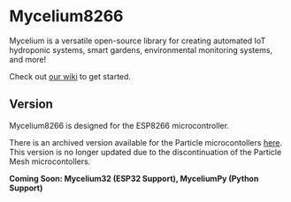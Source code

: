 # Mycelium8266

Mycelium is a versatile open-source library for creating automated IoT hydroponic systems, smart gardens, environmental monitoring systems, and more!

Check out [our wiki](https://github.com/cusap/Mycelium8266/wiki) to get started.

## Version
Mycelium8266 is designed for the ESP8266 microcontroller. 

There is an archived version available for the Particle microcontollers [here](https://github.com/cusap/mycelium-library). This version is no longer updated due to the discontinuation of the Particle Mesh microcontollers.

**Coming Soon: Mycelium32 (ESP32 Support), MyceliumPy (Python Support)**
